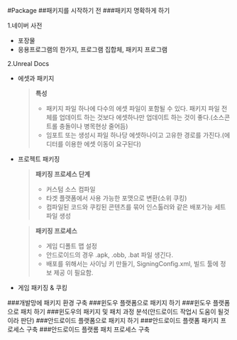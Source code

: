 #Package
##패키지를 시작하기 전
###패키지 명확하게 하기

1.네이버 사전
- 포장물
- 응용프로그램의 한가지, 프로그램 집합체, 패키지 프로그램

2.Unreal Docs
- 에셋과 패키지
  > **특성**
  > - 패키지 파일 하나에 다수의 에셋 파일이 포함될 수 있다.
  >   패키지 파일 전체를 업데이트 하는 것보다 에셋하나만 업데이트 하는 것이 좋다.(소스콘트롤 충돌이나 병목현상 줄어듬)
  > - 임포트 또는 생성시 파일 하나당 에셋하나이고 고유한 경로를 가진다.(에디터를 이용한 에셋 이동이 요구된다)

- 프로젝트 패키징
  > **패키징 프로세스 단계**
  > - 커스텀 소스 컴파일
  > - 타겟 플랫폼에서 사용 가능한 포맷으로 변환(소위 쿠킹)
  > - 컴파일된 코드와 쿠킹된 콘텐츠를 묶어 인스톨러와 같은 배포가능 세트 파일 생성
 
  > **패키징 프로세스**
  > - 게임 디폴트 맵 설정
  > - 안드로이드의 경우 .apk, .obb, .bat 파일 생긴다.
  > - 배포를 위해서는 사이닝 키 만들기, SigningConfig.xml, 빌드 툴에 정보 제공 이 필요함.
  
- 게임 패키징 & 쿠킹

###개발망에 패키지 환경 구축
###윈도우 플랫폼으로 패키지 하기
###윈도우 플랫폼으로 패치 하기
###윈도우의 패키지 및 패치 과정 분석(안드로이드 작업시 도움이 될것이라 판단)
###안드로이드 플랫폼으로 패키지 하기
###안드로이드 플랫폼 패키지 프로세스 구축
###안드로이드 플랫롬 패치 프로세스 구축
